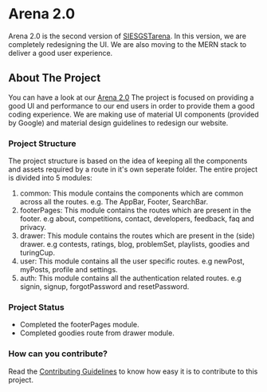 # Arena 2.0

Arena 2.0 is the second version of [SIESGSTarena](http://arena.siesgst.ac.in/). In this version, we are completely redesigning the UI. We are also moving to the MERN stack to deliver a good user experience.

## About The Project

You can have a look at our [Arena 2.0](https://siesgstarena.github.io/Arena-2.0/)
The project is focused on providing a good UI and performance to our end users in order to provide them a good coding experience. We are making use of material UI components (provided by Google) and material design guidelines to redesign our website.

### Project Structure
The project structure is based on the idea of keeping all the components and assets required by a route in it's own seperate folder.
The entire project is divided into 5 modules:
1. common: This module contains the components which are common across all the routes. e.g. The AppBar, Footer, SearchBar.
1. footerPages: This module contains the routes which are present in the footer. e.g about, competitions, contact, developers, feedback, faq and privacy. 
1. drawer: This module contains the routes which are present in the (side) drawer. e.g contests, ratings, blog, problemSet, playlists, goodies and turingCup.
1. user: This module contains all the user specific routes. e.g newPost, myPosts, profile and settings.
1. auth: This module contains all the authentication related routes. e.g signin, signup, forgotPassword and resetPassword.

### Project Status
* Completed the footerPages module. 
* Completed goodies route from drawer module.

### How can you contribute?
Read the [Contributing Guidelines](https://github.com/siesgstarena/Arena-2.0/blob/master/CONTRIBUTING.md) to know how easy it is to contribute to this project.
